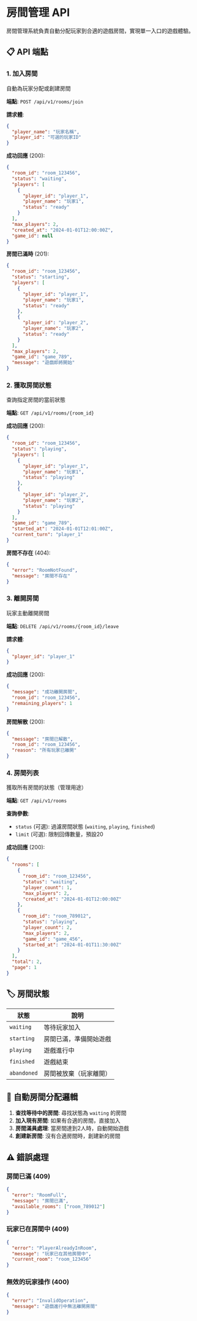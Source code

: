 # 房間管理 API

房間管理系統負責自動分配玩家到合適的遊戲房間，實現單一入口的遊戲體驗。

## 📋 API 端點

### 1. 加入房間
自動為玩家分配或創建房間

**端點**: `POST /api/v1/rooms/join`

**請求體**:
```json
{
  "player_name": "玩家名稱",
  "player_id": "可選的玩家ID"
}
```

**成功回應** (200):
```json
{
  "room_id": "room_123456",
  "status": "waiting",
  "players": [
    {
      "player_id": "player_1",
      "player_name": "玩家1",
      "status": "ready"
    }
  ],
  "max_players": 2,
  "created_at": "2024-01-01T12:00:00Z",
  "game_id": null
}
```

**房間已滿時** (201):
```json
{
  "room_id": "room_123456",
  "status": "starting",
  "players": [
    {
      "player_id": "player_1",
      "player_name": "玩家1",
      "status": "ready"
    },
    {
      "player_id": "player_2", 
      "player_name": "玩家2",
      "status": "ready"
    }
  ],
  "max_players": 2,
  "game_id": "game_789",
  "message": "遊戲即將開始"
}
```

### 2. 獲取房間狀態
查詢指定房間的當前狀態

**端點**: `GET /api/v1/rooms/{room_id}`

**成功回應** (200):
```json
{
  "room_id": "room_123456",
  "status": "playing",
  "players": [
    {
      "player_id": "player_1",
      "player_name": "玩家1",
      "status": "playing"
    },
    {
      "player_id": "player_2",
      "player_name": "玩家2", 
      "status": "playing"
    }
  ],
  "game_id": "game_789",
  "started_at": "2024-01-01T12:01:00Z",
  "current_turn": "player_1"
}
```

**房間不存在** (404):
```json
{
  "error": "RoomNotFound",
  "message": "房間不存在"
}
```

### 3. 離開房間
玩家主動離開房間

**端點**: `DELETE /api/v1/rooms/{room_id}/leave`

**請求體**:
```json
{
  "player_id": "player_1"
}
```

**成功回應** (200):
```json
{
  "message": "成功離開房間",
  "room_id": "room_123456",
  "remaining_players": 1
}
```

**房間解散** (200):
```json
{
  "message": "房間已解散",
  "room_id": "room_123456",
  "reason": "所有玩家已離開"
}
```

### 4. 房間列表
獲取所有房間的狀態（管理用途）

**端點**: `GET /api/v1/rooms`

**查詢參數**:
- `status` (可選): 過濾房間狀態 (`waiting`, `playing`, `finished`)
- `limit` (可選): 限制回傳數量，預設20

**成功回應** (200):
```json
{
  "rooms": [
    {
      "room_id": "room_123456",
      "status": "waiting", 
      "player_count": 1,
      "max_players": 2,
      "created_at": "2024-01-01T12:00:00Z"
    },
    {
      "room_id": "room_789012",
      "status": "playing",
      "player_count": 2,
      "max_players": 2,
      "game_id": "game_456",
      "started_at": "2024-01-01T11:30:00Z"
    }
  ],
  "total": 2,
  "page": 1
}
```

## 🏷️ 房間狀態

| 狀態 | 說明 |
|------|------|
| `waiting` | 等待玩家加入 |
| `starting` | 房間已滿，準備開始遊戲 |
| `playing` | 遊戲進行中 |
| `finished` | 遊戲結束 |
| `abandoned` | 房間被放棄（玩家離開）|

## 🎯 自動房間分配邏輯

1. **查找等待中的房間**: 尋找狀態為 `waiting` 的房間
2. **加入現有房間**: 如果有合適的房間，直接加入
3. **房間滿員處理**: 當房間達到2人時，自動開始遊戲
4. **創建新房間**: 沒有合適房間時，創建新的房間

## ⚠️ 錯誤處理

### 房間已滿 (409)
```json
{
  "error": "RoomFull",
  "message": "房間已滿",
  "available_rooms": ["room_789012"]
}
```

### 玩家已在房間中 (409)
```json
{
  "error": "PlayerAlreadyInRoom", 
  "message": "玩家已在其他房間中",
  "current_room": "room_123456"
}
```

### 無效的玩家操作 (400)
```json
{
  "error": "InvalidOperation",
  "message": "遊戲進行中無法離開房間"
}
```